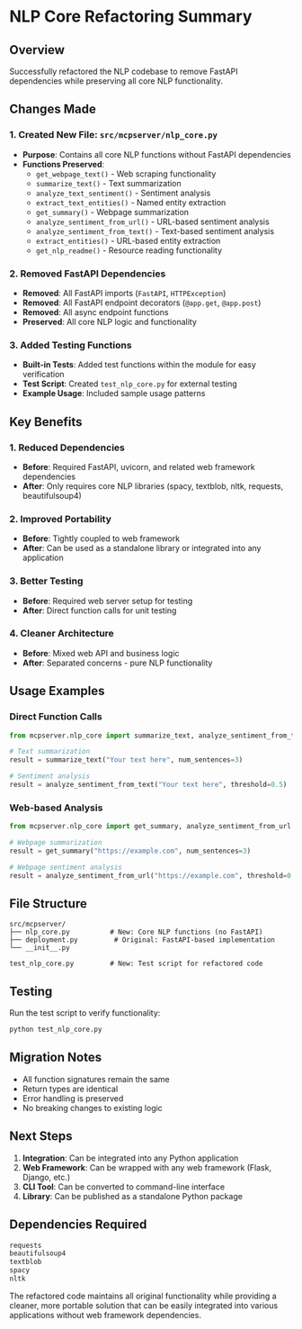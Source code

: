 # NLP Core Refactoring Summary

## Overview
Successfully refactored the NLP codebase to remove FastAPI dependencies while preserving all core NLP functionality.

## Changes Made

### 1. Created New File: `src/mcpserver/nlp_core.py`
- **Purpose**: Contains all core NLP functions without FastAPI dependencies
- **Functions Preserved**:
  - `get_webpage_text()` - Web scraping functionality
  - `summarize_text()` - Text summarization
  - `analyze_text_sentiment()` - Sentiment analysis
  - `extract_text_entities()` - Named entity extraction
  - `get_summary()` - Webpage summarization
  - `analyze_sentiment_from_url()` - URL-based sentiment analysis
  - `analyze_sentiment_from_text()` - Text-based sentiment analysis
  - `extract_entities()` - URL-based entity extraction
  - `get_nlp_readme()` - Resource reading functionality

### 2. Removed FastAPI Dependencies
- **Removed**: All FastAPI imports (`FastAPI`, `HTTPException`)
- **Removed**: All FastAPI endpoint decorators (`@app.get`, `@app.post`)
- **Removed**: All async endpoint functions
- **Preserved**: All core NLP logic and functionality

### 3. Added Testing Functions
- **Built-in Tests**: Added test functions within the module for easy verification
- **Test Script**: Created `test_nlp_core.py` for external testing
- **Example Usage**: Included sample usage patterns

## Key Benefits

### 1. Reduced Dependencies
- **Before**: Required FastAPI, uvicorn, and related web framework dependencies
- **After**: Only requires core NLP libraries (spacy, textblob, nltk, requests, beautifulsoup4)

### 2. Improved Portability
- **Before**: Tightly coupled to web framework
- **After**: Can be used as a standalone library or integrated into any application

### 3. Better Testing
- **Before**: Required web server setup for testing
- **After**: Direct function calls for unit testing

### 4. Cleaner Architecture
- **Before**: Mixed web API and business logic
- **After**: Separated concerns - pure NLP functionality

## Usage Examples

### Direct Function Calls
```python
from mcpserver.nlp_core import summarize_text, analyze_sentiment_from_text

# Text summarization
result = summarize_text("Your text here", num_sentences=3)

# Sentiment analysis
result = analyze_sentiment_from_text("Your text here", threshold=0.5)
```

### Web-based Analysis
```python
from mcpserver.nlp_core import get_summary, analyze_sentiment_from_url

# Webpage summarization
result = get_summary("https://example.com", num_sentences=3)

# Webpage sentiment analysis
result = analyze_sentiment_from_url("https://example.com", threshold=0.5)
```

## File Structure
```
src/mcpserver/
├── nlp_core.py          # New: Core NLP functions (no FastAPI)
├── deployment.py         # Original: FastAPI-based implementation
└── __init__.py

test_nlp_core.py         # New: Test script for refactored code
```

## Testing
Run the test script to verify functionality:
```bash
python test_nlp_core.py
```

## Migration Notes
- All function signatures remain the same
- Return types are identical
- Error handling is preserved
- No breaking changes to existing logic

## Next Steps
1. **Integration**: Can be integrated into any Python application
2. **Web Framework**: Can be wrapped with any web framework (Flask, Django, etc.)
3. **CLI Tool**: Can be converted to command-line interface
4. **Library**: Can be published as a standalone Python package

## Dependencies Required
```txt
requests
beautifulsoup4
textblob
spacy
nltk
```

The refactored code maintains all original functionality while providing a cleaner, more portable solution that can be easily integrated into various applications without web framework dependencies. 